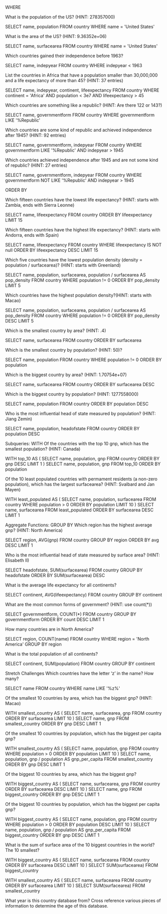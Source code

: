 WHERE

What is the population of the US? (HINT: 278357000)

SELECT name, population
FROM country
WHERE name = 'United States'

What is the area of the US? (HINT: 9.36352e+06)

SELECT name, surfacearea
FROM country
WHERE name = 'United States'

Which countries gained their independence before 1963?

SELECT name, indepyear
FROM country
WHERE indepyear < 1963

List the countries in Africa that have a population smaller than 30,000,000 and a life expectancy of more than 45? (HINT: 37 entries)

SELECT name, indepyear, continent, lifeexpectancy
FROM country
WHERE continent = 'Africa' AND population < 3e7 AND lifeexpectancy > 45

Which countries are something like a republic? (HINT: Are there 122 or 143?)

SELECT name, governmentform 
FROM country
WHERE governmentform
LIKE '%Republic'

Which countries are some kind of republic and achieved independence after 1945? (HINT: 92 entries)

SELECT name, governmentform, indepyear
FROM country
WHERE governmentform
LIKE '%Republic' AND indepyear > 1945

Which countries achieved independence after 1945 and are not some kind of republic? (HINT: 27 entries)

SELECT name, governmentform, indepyear
FROM country
WHERE governmentform
NOT LIKE '%Republic' AND indepyear > 1945

ORDER BY

Which fifteen countries have the lowest life expectancy? (HINT: starts with Zambia, ends with Sierra Leonne)

SELECT name, lifeexpectancy
FROM country
ORDER BY lifeexpectancy
LIMIT 15

Which fifteen countries have the highest life expectancy? (HINT: starts with Andorra, ends with Spain)

SELECT name, lifeexpectancy
FROM country
WHERE lifeexpectancy IS NOT null
ORDER BY lifeexpectancy DESC
LIMIT 15

Which five countries have the lowest population density (density = population / surfacearea)? (HINT: starts with Greenland)

SELECT name, population, surfacearea,
population / surfacearea AS pop_density
FROM country
WHERE population != 0
ORDER BY pop_density 
LIMIT 5

Which countries have the highest population density?(HINT: starts with Macao)

SELECT name, population, surfacearea,
population / surfacearea AS pop_density
FROM country
WHERE population != 0
ORDER BY pop_density DESC
LIMIT 5

Which is the smallest country by area? (HINT: .4)

SELECT name, surfacearea
FROM country
ORDER BY surfacearea

Which is the smallest country by population? (HINT: 50)?

SELECT name, population
FROM country
WHERE population != 0
ORDER BY population

Which is the biggest country by area? (HINT: 1.70754e+07)

SELECT name, surfacearea
FROM country
ORDER BY surfacearea DESC

Which is the biggest country by population? (HINT: 1277558000)

SELECT name, population
FROM country
ORDER BY population DESC

Who is the most influential head of state measured by population? (HINT: Jiang Zemin)

SELECT name, population, headofstate
FROM country
ORDER BY population DESC

Subqueries: WITH
Of the countries with the top 10 gnp, which has the smallest population? (HINT: Canada)

WITH top_10 AS (
SELECT name, population, gnp 
FROM country
ORDER BY gnp DESC
LIMIT 1
)
SELECT name, population, gnp
FROM top_10
ORDER BY population

Of the 10 least populated countries with permament residents (a non-zero population), which has the largest surfacearea? (HINT: Svalbard and Jan Mayen)

WITH least_populated AS (
SELECT name, population, surfacearea
FROM country
WHERE population > 0
ORDER BY population
LIMIT 10
)
SELECT name, surfacearea
FROM least_populated
ORDER BY surfacearea DESC
LIMIT 1

Aggregate Functions: GROUP BY
Which region has the highest average gnp? (HINT: North America)

SELECT region, AVG(gnp)
FROM country
GROUP BY region
ORDER BY avg DESC
LIMIT 1

Who is the most influential head of state measured by surface area? (HINT: Elisabeth II)

SELECT headofstate, SUM(surfacearea)
FROM country
GROUP BY headofstate
ORDER BY SUM(surfacearea) DESC

What is the average life expectancy for all continents?

SELECT continent, AVG(lifeexpectancy)
FROM country
GROUP BY continent

What are the most common forms of government? (HINT: use count(*))

SELECT governmentform, COUNT(*)
FROM country
GROUP BY governmentform
ORDER BY count DESC
LIMIT 1

How many countries are in North America?

SELECT region, COUNT(name)
FROM country
WHERE region = 'North America'
GROUP BY region

What is the total population of all continents?

SELECT continent, SUM(population)
FROM country
GROUP BY continent

Stretch Challenges
Which countries have the letter ‘z’ in the name? How many?

SELECT name 
FROM country
WHERE name LIKE '%z%'

Of the smallest 10 countries by area, which has the biggest gnp? (HINT: Macao)

WITH smallest_country AS (
	SELECT name, surfacearea, gnp
	FROM country
	ORDER BY surfacearea
	LIMIT 10
)
SELECT name, gnp
FROM smallest_country
ORDER BY gnp DESC
LIMIT 1

Of the smallest 10 countries by population, which has the biggest per capita gnp?

WITH smallest_country AS (
	SELECT name, population, gnp
	FROM country
	WHERE population > 0
	ORDER BY population
	LIMIT 10
)
SELECT name, population, 
gnp / population AS gnp_per_capita
FROM smallest_country
ORDER BY gnp DESC
LIMIT 1

Of the biggest 10 countries by area, which has the biggest gnp?

WITH biggest_country AS (
	SELECT name, surfacearea, gnp
	FROM country
	ORDER BY surfacearea DESC
	LIMIT 10
)
SELECT name, gnp
FROM biggest_country
ORDER BY gnp DESC
LIMIT 1

Of the biggest 10 countries by population, which has the biggest per capita gnp?

WITH biggest_country AS (
	SELECT name, population, gnp
	FROM country
	WHERE population > 0
	ORDER BY population DESC
	LIMIT 10
)
SELECT name, population, 
gnp / population AS gnp_per_capita
FROM biggest_country
ORDER BY gnp DESC
LIMIT 1

What is the sum of surface area of the 10 biggest countries in the world? The 10 smallest?

WITH biggest_country AS (
	SELECT name, surfacearea
	FROM country
	ORDER BY surfacearea DESC
	LIMIT 10
)
SELECT SUM(surfacearea)
FROM biggest_country

WITH smallest_country AS (
	SELECT name, surfacearea
	FROM country
	ORDER BY surfacearea 
	LIMIT 10
)
SELECT SUM(surfacearea)
FROM smallest_country

What year is this country database from? Cross reference various pieces of information to determine the age of this database.



